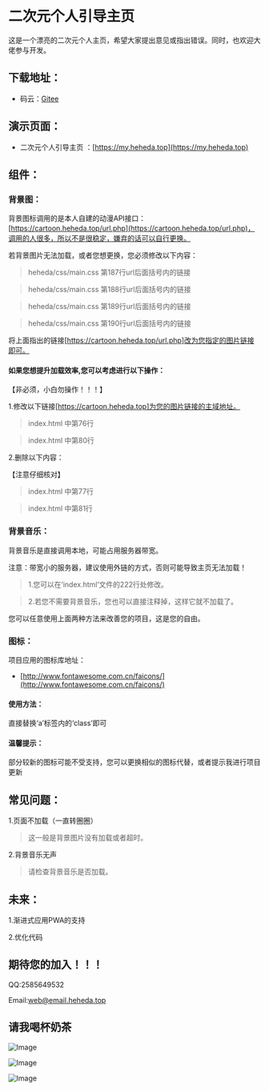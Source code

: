 # 二次元个人引导主页  

这是一个漂亮的二次元个人主页，希望大家提出意见或指出错误。同时，也欢迎大佬参与开发。

## 下载地址：  

+ 码云：[Gitee](https://gitee.com/jhwhcm/Anime-profile)    

## 演示页面：    
 
+ 二次元个人引导主页 ：[https://my.heheda.top](https://my.heheda.top)  


## 组件：  

### 背景图：

背景图标调用的是本人自建的动漫API接口：[https://cartoon.heheda.top/url.php](https://cartoon.heheda.top/url.php)，调用的人很多，所以不是很稳定，嫌弃的话可以自行更换。

若背景图片无法加载，或者您想更换，您必须修改以下内容：
> heheda/css/main.css 第187行url后面括号内的链接

> heheda/css/main.css 第188行url后面括号内的链接

> heheda/css/main.css 第189行url后面括号内的链接

> heheda/css/main.css 第190行url后面括号内的链接

将上面指出的链接[https://cartoon.heheda.top/url.php]改为您指定的图片链接即可。

#### 如果您想提升加载效率,您可以考虑进行以下操作：

【非必须，小白勿操作！！！】

1.修改以下链接[https://cartoon.heheda.top]为您的图片链接的主域地址。
> index.html 中第76行

> index.html 中第80行

2.删除以下内容：

【注意仔细核对】

> index.html 中第77行

<link rel="preconnect" href="https://tva1.sinaimg.cn/" crossorigin>

> index.html 中第81行

<link rel="dns-prefetch" href="https://tva1.sinaimg.cn/">

### 背景音乐：

背景音乐是直接调用本地，可能占用服务器带宽。

注意：带宽小的服务器，建议使用外链的方式，否则可能导致主页无法加载！
> 1.您可以在‘index.html’文件的222行处修改。

> 2.若您不需要背景音乐，您也可以直接注释掉，这样它就不加载了。

您可以任意使用上面两种方法来改善您的项目，这是您的自由。

### 图标：

项目应用的图标库地址：

+ [http://www.fontawesome.com.cn/faicons/](http://www.fontawesome.com.cn/faicons/)

#### 使用方法：

直接替换‘a’标签内的‘class’即可

#### 温馨提示：

部分较新的图标可能不受支持，您可以更换相似的图标代替，或者提示我进行项目更新

## 常见问题：

1.页面不加载（一直转圈圈）
> 这一般是背景图片没有加载或者超时。

2.背景音乐无声
> 请检查背景音乐是否加载。

## 未来：

1.渐进式应用PWA的支持

2.优化代码

## 期待您的加入！！！
QQ:2585649532

Email:web@email.heheda.top

## 请我喝杯奶茶

![Image](https://gitee.com/jhwhcm/gallery/raw/master/4d2489ec589f67def3207747db70f1f.png)

![Image](https://gitee.com/jhwhcm/gallery/raw/master/a8b9630f3b77ac5e64bf3dc50b65330.png)

![Image](https://gitee.com/jhwhcm/gallery/raw/master/4a1daae7da8bf63f0d271483f59200c.png)